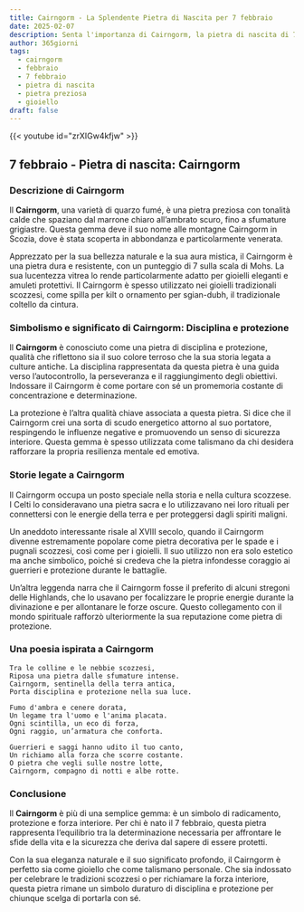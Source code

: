 ```yaml
---
title: Cairngorm - La Splendente Pietra di Nascita per 7 febbraio
date: 2025-02-07
description: Senta l'importanza di Cairngorm, la pietra di nascita di 7 febbraio che simboleggia Disciplina e protezione. Lasci che la sua bellezza e il suo significato illuminino la sua giornata.
author: 365giorni
tags:
  - cairngorm
  - febbraio
  - 7 febbraio
  - pietra di nascita
  - pietra preziosa
  - gioiello
draft: false
---
```


{{< youtube id="zrXIGw4kfjw" >}}

## 7 febbraio - Pietra di nascita: Cairngorm

### Descrizione di Cairngorm

Il **Cairngorm**, una varietà di quarzo fumé, è una pietra preziosa con tonalità calde che spaziano dal marrone chiaro all’ambrato scuro, fino a sfumature grigiastre. Questa gemma deve il suo nome alle montagne Cairngorm in Scozia, dove è stata scoperta in abbondanza e particolarmente venerata.

Apprezzato per la sua bellezza naturale e la sua aura mistica, il Cairngorm è una pietra dura e resistente, con un punteggio di 7 sulla scala di Mohs. La sua lucentezza vitrea lo rende particolarmente adatto per gioielli eleganti e amuleti protettivi. Il Cairngorm è spesso utilizzato nei gioielli tradizionali scozzesi, come spilla per kilt o ornamento per sgian-dubh, il tradizionale coltello da cintura.

### Simbolismo e significato di Cairngorm: Disciplina e protezione

Il **Cairngorm** è conosciuto come una pietra di disciplina e protezione, qualità che riflettono sia il suo colore terroso che la sua storia legata a culture antiche. La disciplina rappresentata da questa pietra è una guida verso l’autocontrollo, la perseveranza e il raggiungimento degli obiettivi. Indossare il Cairngorm è come portare con sé un promemoria costante di concentrazione e determinazione.

La protezione è l’altra qualità chiave associata a questa pietra. Si dice che il Cairngorm crei una sorta di scudo energetico attorno al suo portatore, respingendo le influenze negative e promuovendo un senso di sicurezza interiore. Questa gemma è spesso utilizzata come talismano da chi desidera rafforzare la propria resilienza mentale ed emotiva.

### Storie legate a Cairngorm

Il Cairngorm occupa un posto speciale nella storia e nella cultura scozzese. I Celti lo consideravano una pietra sacra e lo utilizzavano nei loro rituali per connettersi con le energie della terra e per proteggersi dagli spiriti maligni.

Un aneddoto interessante risale al XVIII secolo, quando il Cairngorm divenne estremamente popolare come pietra decorativa per le spade e i pugnali scozzesi, così come per i gioielli. Il suo utilizzo non era solo estetico ma anche simbolico, poiché si credeva che la pietra infondesse coraggio ai guerrieri e protezione durante le battaglie.

Un’altra leggenda narra che il Cairngorm fosse il preferito di alcuni stregoni delle Highlands, che lo usavano per focalizzare le proprie energie durante la divinazione e per allontanare le forze oscure. Questo collegamento con il mondo spirituale rafforzò ulteriormente la sua reputazione come pietra di protezione.

### Una poesia ispirata a Cairngorm

```
Tra le colline e le nebbie scozzesi,  
Riposa una pietra dalle sfumature intense.  
Cairngorm, sentinella della terra antica,  
Porta disciplina e protezione nella sua luce.  

Fumo d'ambra e cenere dorata,  
Un legame tra l'uomo e l'anima placata.  
Ogni scintilla, un eco di forza,  
Ogni raggio, un’armatura che conforta.  

Guerrieri e saggi hanno udito il tuo canto,  
Un richiamo alla forza che scorre costante.  
O pietra che vegli sulle nostre lotte,  
Cairngorm, compagno di notti e albe rotte.
```

### Conclusione

Il **Cairngorm** è più di una semplice gemma: è un simbolo di radicamento, protezione e forza interiore. Per chi è nato il 7 febbraio, questa pietra rappresenta l’equilibrio tra la determinazione necessaria per affrontare le sfide della vita e la sicurezza che deriva dal sapere di essere protetti.

Con la sua eleganza naturale e il suo significato profondo, il Cairngorm è perfetto sia come gioiello che come talismano personale. Che sia indossato per celebrare le tradizioni scozzesi o per richiamare la forza interiore, questa pietra rimane un simbolo duraturo di disciplina e protezione per chiunque scelga di portarla con sé.